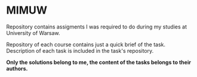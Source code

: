 # MIMUW
Repository contains assigments I was required to do during my studies at University of Warsaw. 

Repository of each course contains just a quick brief of the task.
Description of each task is included in the task's repository.

**Only the solutions belong to me, the content of the tasks belongs to their authors.**
